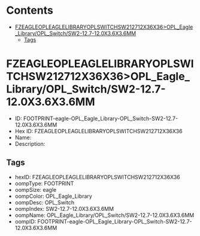 



Contents
========

* [FZEAGLEOPLEAGLELIBRARYOPLSWITCHSW212712X36X36>OPL_Eagle_Library/OPL_Switch/SW2-12.7-12.0X3.6X3.6MM](#fzeagleopleaglelibraryoplswitchsw212712x36x36opl_eagle_libraryopl_switchsw2-127-120x36x36mm)
	* [Tags](#tags)

# FZEAGLEOPLEAGLELIBRARYOPLSWITCHSW212712X36X36>OPL_Eagle_Library/OPL_Switch/SW2-12.7-12.0X3.6X3.6MM

- ID: FOOTPRINT-eagle-OPL_Eagle_Library-OPL_Switch-SW2-12.7-12.0X3.6X3.6MM
- Hex ID: FZEAGLEOPLEAGLELIBRARYOPLSWITCHSW212712X36X36
- Name: 
- Description: 

## Tags

- hexID: FZEAGLEOPLEAGLELIBRARYOPLSWITCHSW212712X36X36
- oompType: FOOTPRINT
- oompSize: eagle
- oompColor: OPL_Eagle_Library
- oompDesc: OPL_Switch
- oompIndex: SW2-12.7-12.0X3.6X3.6MM
- oompName: OPL_Eagle_Library/OPL_Switch/SW2-12.7-12.0X3.6X3.6MM
- oompID: FOOTPRINT-eagle-OPL_Eagle_Library-OPL_Switch-SW2-12.7-12.0X3.6X3.6MM
